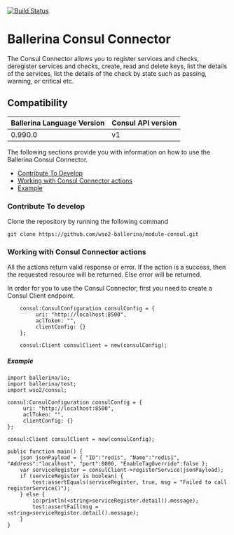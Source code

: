 [![Build Status](https://travis-ci.org/wso2-ballerina/module-consul.svg?branch=master)](https://travis-ci.org/wso2-ballerina/module-consul)

# Ballerina Consul Connector

The Consul Connector allows you to register services and checks, deregister services and checks, create, read and 
delete keys, list the details of 
the services, list the details of the check by state such as passing, warning, or critical etc.

## Compatibility
| Ballerina Language Version | Consul API version  |
| -------------------------- | ------------------- |
|  0.990.0                   | v1                  |


The following sections provide you with information on how to use the Ballerina Consul Connector.

- [Contribute To Develop](#contribute-to-develop)
- [Working with Consul Connector actions](#working-with-consul-connector-actions)
- [Example](#example)

### Contribute To develop

Clone the repository by running the following command 
```ballerina
git clone https://github.com/wso2-ballerina/module-consul.git
```

### Working with Consul Connector actions

All the actions return valid response or error. If the action is a success, then the requested resource will 
be returned. Else error will be returned.

In order for you to use the Consul Connector, first you need to create a Consul Client endpoint.

```ballerina
    consul:ConsulConfiguration consulConfig = {
         uri: "http://localhost:8500",
         aclToken: "",
         clientConfig: {}
    };
    
    consul:Client consulClient = new(consulConfig);
```

##### Example

```ballerina
import ballerina/io;
import ballerina/test;
import wso2/consul;

consul:ConsulConfiguration consulConfig = {
     uri: "http://localhost:8500",
     aclToken: "",
     clientConfig: {}
};

consul:Client consulClient = new(consulConfig);
    
public function main() {
    json jsonPayload = { "ID":"redis", "Name":"redis1", "Address":"localhost", "port":8000, "EnableTagOverride":false };
    var serviceRegister = consulClient->registerService(jsonPayload);
    if (serviceRegister is boolean) {
        test:assertEquals(serviceRegister, true, msg = "Failed to call registerService()");
    } else {
        io:println(<string>serviceRegister.detail().message);
        test:assertFail(msg = <string>serviceRegister.detail().message);
    }
}
```
